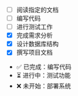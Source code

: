 ###
- [ ] 阅读指定的文档
- [ ] 编写代码
- [ ] 进行测试工作
- [x] 完成需求分析
- [x] 设计数据库结构
- [x] 撰写项目文档
- ✅ 已完成：编写代码
- ⏳ 进行中：测试功能
- ❌ 未开始：部署系统